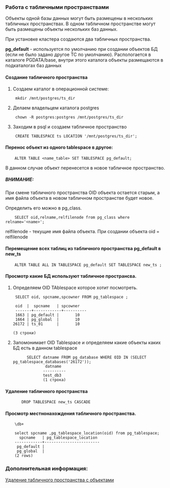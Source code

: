 ### Работа с табличными пространствами

Объекты одной базы данных могут быть размещены в нескольких табличных пространствах.
В одном табличном пространстве могут быть размещены объекты нескольких баз данных.

При установке кластера создаются два табличных пространства. 

**pg_default** - используется по умолчанию при создании объектов БД (если не было задано другое ТС по умолчанию). Распологается в каталоге PGDATA/base, внутри этого каталога объекты размещаются в подкаталогах баз данных




#### Создание табличного пространства
1. Создаем каталог в операционной системе:
        
        mkdir /mnt/postgres/ts_dir
  
2. Делаем владельцем каталога postgres

        chown -R postgres:postgres /mnt/postgres/ts_dir

3. Заходим в psql и создаем табличное пространство

        CREATE TABLESPACE ts LOCATION '/mnt/postgres/ts_dir';
        
 
#### Перенос объект из одного tablespace в другое:

        ALTER TABLE <name_table> SET TABLESPACE pg_default;
        
 
В данном случае объект перенесется в новое табличное пространство.

##### ВНИМАНИЕ:

При смене табличного пространства OID объекта остается старым, а имя файла объекта в новом табличном пространстве будет новое.

Определить его можно в pg_class.

        SELECT oid,relname,relfilenode from pg_class where relname='<name>';

relfilenode - текущие имя файла объекта.
При создании объекта oid = relfilenode

#### Перемещение всех таблиц из табличного пространства pg_default в new_ts

        ALTER TABLE ALL IN TABLESPACE pg_default SET TABLESPACE new_ts ; 
        
#### Просмотр какие БД используют табличное пространсва.

1. Определяем OID TAblespace которое хотит посмотреть.

        SELECT oid, spcname,spcowner FROM pg_tablespace ;
        
        oid  |  spcname   | spcowner 
        -------+------------+----------
        1663 | pg_default |       10
        1664 | pg_global  |       10
       26172 | ts_01      |       10
       
       (3 строки)

2. Запомонимает OID Tablespace и определяем какие объекты каких БД есть в данном tablespace

             SELECT datname FROM pg_database WHERE OID IN (SELECT pg_tablespace_databases('26172'));
                     datname  
                    ----------
                    test_db3
                    (1 строка)
 
#### Удаление табличного пространства

           DROP TABLESPACE new_ts CASCADE 
           

#### Просмотр местнонахождения табличного пространства.

        \db+

        select spcname ,pg_tablespace_location(oid) from pg_tablespace;
          spcname   | pg_tablespace_location
        ------------+------------------------
         pg_default |
         pg_global  |
        (2 rows)



### Дополнительная информация:

[Удаление табличного пространства с объектами](https://github.com/Aleksey-10081967/Postgresql-study/blob/main/psql_query/tbs/drop_tablespace.md)
